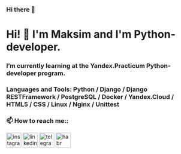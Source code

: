 ### Hi there 👋

# Hi! 👋 I'm Maksim and I'm Python-developer.

### I’m currently learning at the Yandex.Practicum Python-developer program.

### Languages and Tools: Python / Django / Django RESTFramework / PostgreSQL / Docker / Yandex.Cloud / HTML5 / CSS / Linux / Nginx / Unittest

### 📫 How to reach me::
[<img src='https://cdn.jsdelivr.net/npm/simple-icons@3.0.1/icons/instagram.svg' alt='instagram' height='40'>](https://www.instagram.com/maxim_zahm)
[<img src='https://cdn.jsdelivr.net/npm/simple-icons@3.0.1/icons/linkedin.svg' alt='linkedin' height='40'>](https://www.linkedin.com/in/maxim-zamyatin-825443101)
[<img src='https://cdn.jsdelivr.net/npm/simple-icons@3.0.1/icons/telegram.svg' alt='telegram' height='40'>](http://t-do.ru/maksim_zahm)
[<img src='https://cdn.jsdelivr.net/npm/simple-icons@3.0.1/icons/habr.svg' alt='habr' height='40'>](https://career.habr.com/maksimzahm)
